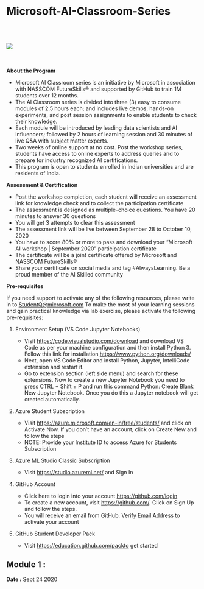 # Microsoft-AI-Classroom-Series
<br/><br/>

<img src="https://github.com/Amchuz/Microsoft-AI-Classroom-Series/blob/master/Pics/front1.png">

<br/><br/>
**About the Program**
  
- Microsoft AI Classroom series is an initiative by Microsoft in association with NASSCOM FutureSkills® and supported by GitHub to train 1M students over 12 months.
- The AI Classroom series is divided into three (3) easy to consume modules of 2.5 hours each; and includes live demos, hands-on experiments, and post session assignments to enable students to check their knowledge.
- Each module will be introduced by leading data scientists and AI influencers; followed by 2 hours of learning session and 30 minutes of live Q&A with subject matter experts.
- Two weeks of online support at no cost. Post the workshop series, students have access to online experts to address queries and to prepare for industry recognized AI certifications.
- This program is open to students enrolled in Indian universities and are residents of India.
  
  

**Assessment & Certification**
  
- Post the workshop completion, each student will receive an assessment link for knowledge check and to collect the participation certificate
- The assessment is designed as multiple-choice questions. You have 20 minutes to answer 30 questions
- You will get 3 attempts to clear this assessment
- The assessment link will be live between September 28 to October 10, 2020
- You have to score 80% or more to pass and download your “Microsoft AI workshop | September 2020” participation certificate
- The certificate will be a joint certificate offered by Microsoft and NASSCOM FutureSkills®
- Share your certificate on social media and tag #AlwaysLearning. Be a proud member of the AI Skilled community

**Pre-requisites**
  
If you need support to activate any of the following resources, please write in to StudentQ@microsoft.com
To make the most of your learning sessions and gain practical knowledge via lab exercise, please activate the following pre-requisites:
  
1. Environment Setup (VS Code Jupyter Notebooks)
  
    - Visit https://code.visualstudio.com/download and download VS Code as per your machine configuration and then install Python 3. Follow this link for installation https://www.python.org/downloads/
    - Next, open VS Code Editor and install Python, Jupyter, IntelliCode extension and restart it.
    - Go to extension section (left side menu) and search for these extensions. Now to create a new Jupyter Notebook you need to press CTRL + Shift + P and run this command Python: Create Blank New Jupyter Notebook. Once you do this a Jupyter notebook will get created automatically.
  
2. Azure Student Subscription
  
    - Visit https://azure.microsoft.com/en-in/free/students/ and click on Activate Now. If you don’t have an account, click on Create New and follow the steps
    - NOTE: Provide your Institute ID to access Azure for Students Subscription
  
3. Azure ML Studio Classic Subscription
  
    - Visit https://studio.azureml.net/ and Sign In
  
4. GitHub Account
  
    - Click here to login into your account https://github.com/login
    - To create a new account, visit https://github.com/. Click on Sign Up and follow the steps.
    - You will receive an email from GitHub. Verify Email Address to activate your account
  
5. GitHub Student Developer Pack
  
    - Visit https://education.github.com/packto get started








  
## Module 1 :
  
**Date :** Sept 24 2020
